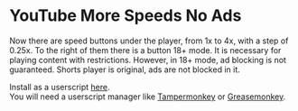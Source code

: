 # YouTube More Speeds No Ads
Now there are speed buttons under the player, from 1x to 4x, with a step of 0.25x. To the right of them there is a button 18+ mode. It is necessary for playing content with restrictions. However, in 18+ mode, ad blocking is not guaranteed. Shorts player is original, ads are not blocked in it.

Install as a userscript [here](https://greasyfork.org/ru/scripts/538599-youtube-more-speeds-no-ads).\
You will need a userscript manager like [Tampermonkey](https://chrome.google.com/webstore/detail/tampermonkey/dhdgffkkebhmkfjojejmpbldmpobfkfo) or [Greasemonkey](https://addons.mozilla.org/nl/firefox/addon/greasemonkey/).
